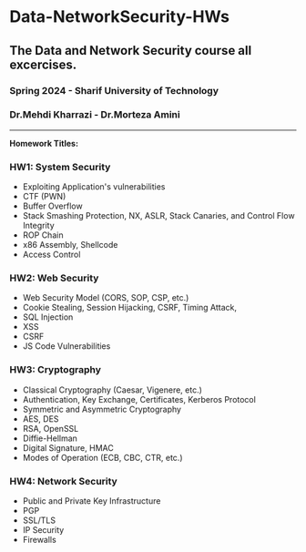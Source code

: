 # Data-NetworkSecurity-HWs

## The Data and Network Security course all excercises.
### Spring 2024 - Sharif University of Technology
### Dr.Mehdi Kharrazi - Dr.Morteza Amini
---

**Homework Titles:**

### **HW1**: System Security
- Exploiting Application's vulnerabilities
- CTF (PWN)
- Buffer Overflow
- Stack Smashing Protection, NX, ASLR, Stack Canaries, and Control Flow Integrity
- ROP Chain
- x86 Assembly, Shellcode
- Access Control

### **HW2**: Web Security
- Web Security Model (CORS, SOP, CSP, etc.)
- Cookie Stealing, Session Hijacking, CSRF, Timing Attack, 
- SQL Injection
- XSS
- CSRF
- JS Code Vulnerabilities

### **HW3**: Cryptography
- Classical Cryptography (Caesar, Vigenere, etc.)
- Authentication, Key Exchange, Certificates, Kerberos Protocol
- Symmetric and Asymmetric Cryptography
- AES, DES
- RSA, OpenSSL
- Diffie-Hellman
- Digital Signature, HMAC
- Modes of Operation (ECB, CBC, CTR, etc.)

### **HW4**: Network Security
- Public and Private Key Infrastructure
- PGP
- SSL/TLS
- IP Security
- Firewalls